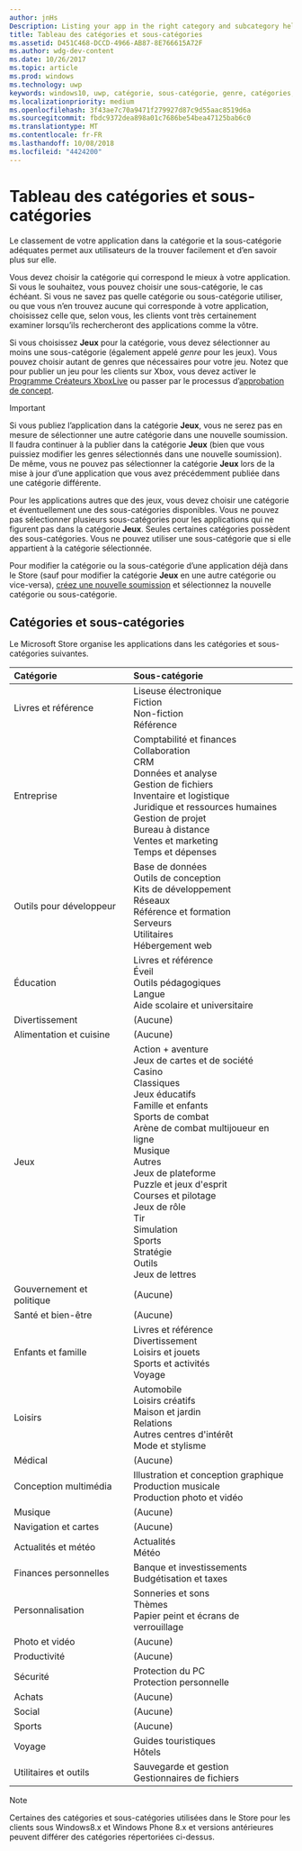 ```yaml
---
author: jnHs
Description: Listing your app in the right category and subcategory helps customers find your app and understand more about it.
title: Tableau des catégories et sous-catégories
ms.assetid: D451C468-DCCD-4966-AB87-8E766615A72F
ms.author: wdg-dev-content
ms.date: 10/26/2017
ms.topic: article
ms.prod: windows
ms.technology: uwp
keywords: windows10, uwp, catégorie, sous-catégorie, genre, catégories, genres
ms.localizationpriority: medium
ms.openlocfilehash: 3f43ae7c70a9471f279927d87c9d55aac8519d6a
ms.sourcegitcommit: fbdc9372dea898a01c7686be54bea47125bab6c0
ms.translationtype: MT
ms.contentlocale: fr-FR
ms.lasthandoff: 10/08/2018
ms.locfileid: "4424200"
---
```

# <a name="category-and-subcategory-table"></a>Tableau des catégories et sous-catégories


Le classement de votre application dans la catégorie et la sous-catégorie adéquates permet aux utilisateurs de la trouver facilement et d’en savoir plus sur elle.

Vous devez choisir la catégorie qui correspond le mieux à votre application. Si vous le souhaitez, vous pouvez choisir une sous-catégorie, le cas échéant. Si vous ne savez pas quelle catégorie ou sous-catégorie utiliser, ou que vous n’en trouvez aucune qui corresponde à votre application, choisissez celle que, selon vous, les clients vont très certainement examiner lorsqu’ils rechercheront des applications comme la vôtre.

Si vous choisissez **Jeux** pour la catégorie, vous devez sélectionner au moins une sous-catégorie (également appelé *genre* pour les jeux). Vous pouvez choisir autant de genres que nécessaires pour votre jeu. Notez que pour publier un jeu pour les clients sur Xbox, vous devez activer le [Programme Créateurs XboxLive](../xbox-live/get-started-with-creators/get-started-with-xbox-live-creators.md) ou passer par le processus d’[approbation de concept](../gaming/concept-approval.md). 

> [!IMPORTANT] 
> Si vous publiez l’application dans la catégorie **Jeux**, vous ne serez pas en mesure de sélectionner une autre catégorie dans une nouvelle soumission. Il faudra continuer à la publier dans la catégorie **Jeux** (bien que vous puissiez modifier les genres sélectionnés dans une nouvelle soumission). De même, vous ne pouvez pas sélectionner la catégorie **Jeux** lors de la mise à jour d’une application que vous avez précédemment publiée dans une catégorie différente.

Pour les applications autres que des jeux, vous devez choisir une catégorie et éventuellement une des sous-catégories disponibles. Vous ne pouvez pas sélectionner plusieurs sous-catégories pour les applications qui ne figurent pas dans la catégorie **Jeux**. Seules certaines catégories possèdent des sous-catégories. Vous ne pouvez utiliser une sous-catégorie que si elle appartient à la catégorie sélectionnée.

Pour modifier la catégorie ou la sous-catégorie d’une application déjà dans le Store (sauf pour modifier la catégorie **Jeux** en une autre catégorie ou vice-versa), [créez une nouvelle soumission](app-submissions.md) et sélectionnez la nouvelle catégorie ou sous-catégorie.

## <a name="categories-and-subcategories"></a>Catégories et sous-catégories

Le Microsoft Store organise les applications dans les catégories et sous-catégories suivantes.

<table>
    <thead>
    <tr class="header">
    <th align="left">Catégorie</th>
    <th align="left">Sous-catégorie</th>
    </tr>
    </thead>
    <tbody>
<tr>
    <td>Livres et référence</td>
    <td>Liseuse électronique <br> Fiction <br> Non-fiction <br> Référence</td>
  </tr>
  <tr>
    <td>Entreprise</td>
    <td>Comptabilité et finances <br> Collaboration <br> CRM <br> Données et analyse <br> Gestion de fichiers <br> Inventaire et logistique <br> Juridique et ressources humaines <br> Gestion de projet <br> Bureau à distance <br> Ventes et marketing <br> Temps et dépenses</td>
  </tr>
  <tr>
    <td>Outils pour développeur</td>
    <td>Base de données <br> Outils de conception <br> Kits de développement <br> Réseaux <br> Référence et formation <br> Serveurs <br> Utilitaires <br> Hébergement web</td>
  </tr>
  <tr>
    <td>Éducation</td>
    <td>Livres et référence <br> Éveil <br> Outils pédagogiques <br> Langue <br> Aide scolaire et universitaire</td>
  </tr>
  <tr>
    <td>Divertissement</td>
    <td>(Aucune)</td>
  </tr>
  <tr>
    <td>Alimentation et cuisine</td>
    <td>(Aucune)</td>
  </tr>
  <tr>
    <td>Jeux</td>
    <td>Action + aventure <br> Jeux de cartes et de société <br> Casino <br> Classiques <br> Jeux éducatifs <br> Famille et enfants <br> Sports de combat <br> Arène de combat multijoueur en ligne <br> Musique <br> Autres <br> Jeux de plateforme <br> Puzzle et jeux d'esprit <br> Courses et pilotage <br> Jeux de rôle <br> Tir <br> Simulation <br> Sports <br> Stratégie <br> Outils <br> Jeux de lettres</td>
  </tr>
  <tr>
    <td>Gouvernement et politique</td>
    <td>(Aucune)</td>
  </tr>
  <tr>
    <td>Santé et bien-être</td>
    <td>(Aucune)</td>
  </tr>
  <tr>
    <td>Enfants et famille</td>
    <td>Livres et référence <br> Divertissement <br> Loisirs et jouets <br> Sports et activités <br> Voyage</td>
  </tr>
  <tr>
    <td>Loisirs</td>
    <td>Automobile <br> Loisirs créatifs <br> Maison et jardin <br> Relations <br> Autres centres d'intérêt <br> Mode et stylisme</td>
  </tr>
  <tr>
    <td>Médical</td>
    <td>(Aucune)</td>
  </tr>
  <tr>
    <td>Conception multimédia</td>
    <td>Illustration et conception graphique <br> Production musicale <br> Production photo et vidéo</td>
  </tr>
  <tr>
    <td>Musique</td>
    <td>(Aucune)</td>
  </tr>
  <tr>
    <td>Navigation et cartes</td>
    <td>(Aucune)</td>
  </tr>
  <tr>
    <td>Actualités et météo</td>
    <td>Actualités <br> Météo</td>
  </tr>
  <tr>
    <td>Finances personnelles</td>
    <td>Banque et investissements <br> Budgétisation et taxes</td>
  </tr>
  <tr>
    <td>Personnalisation</td>
    <td>Sonneries et sons <br> Thèmes <br> Papier peint et écrans de verrouillage</td>
  </tr>
  <tr>
    <td>Photo et vidéo</td>
    <td>(Aucune)</td>
  </tr>
  <tr>
    <td>Productivité</td>
    <td>(Aucune)</td>
  </tr>
  <tr>
    <td>Sécurité</td>
    <td>Protection du PC <br> Protection personnelle</td>
  </tr>
  <tr>
    <td>Achats</td>
    <td>(Aucune)</td>
  </tr>
  <tr>
    <td>Social</td>
    <td>(Aucune)</td>
  </tr>
  <tr>
    <td>Sports</td>
    <td>(Aucune)</td>
  </tr>
  <tr>
    <td>Voyage</td>
    <td>Guides touristiques <br>Hôtels</td>
  </tr>
  <tr>
    <td>Utilitaires et outils</td>
    <td>Sauvegarde et gestion <br> Gestionnaires de fichiers</td>
  </tr>
</tbody>
</table>


<!--
| Category                    | Subcategory                                       |
|-----------------------------|---------------------------------------------------|
| Books + reference           | E-reader <br> Fiction <br> Nonfiction <br> Reference |
| Business                    | Accounting + finance <br> Collaboration <br> CRM <br> Data + analytics <br> File management <br> Inventory + logistics <br> Legal + HR <br> Project management <br> Remote desktop <br> Sales + marketing <br> Time + expenses |
| Developer tools             | Database <br> Design tools <br> Development kits <br> Networking <br> Reference + training <br> Servers <br> Utilities <br> Web hosting |
| Education                   | Books + reference <br> Early learning <br> Instructional tools <br> Language <br> Study aids |
| Entertainment               | (None)                                            |
| Food + dining               | (None)                                            |
| Games                       | Action + adventure <br> Card + board <br> Casino <br> Classics <br> Educational <br> Family + kids <br> Fighting <br> Multi-Player Online Battle Arena <br> Music <br> Other <br> Platformer <br> Puzzle + trivia <br> Racing + flying <br> Role playing <br> Shooter <br> Simulation <br> Sports <br> Strategy <br> Tools <br> Word |
| Government + politics       | (None)                                            |
| Health + fitness            | (None)                                            |
| Kids + family               | Books + reference <br> Entertainment <br> Hobbies + toys <br> Sports + activities <br> Travel |
| Lifestyle                   | Automotive <br> DIY <br> Home + garden <br> Relationships <br> Special interest <br> Style + fashion |
| Medical                     | (None)                                            |
| Multimedia design           | Illustration + graphic design <br> Music production <br> Photo + video production |
| Music                       | (None)                                            |
| Navigation + maps           | (None)                                            |
| News + weather              | News <br> Weather                                 |
| Personal finance            | Banking + investments <br> Budgeting + taxes      |
| Personalization             | Ringtones + sounds <br> Themes <br> Wallpaper + lock screens |
| Photo + video               | (None)                                            |
| Productivity                | (None)                                            |
| Security                    | PC protection <br> Personal security              |
| Shopping                    | (None)                                            |
| Social                      | (None)                                            |
| Sports                      | (None)                                            |
| Travel                      | City guides <br> Hotels                           |
| Utilities + tools           | Backup + manage <br> File managers                |
-->

> [!NOTE] 
> Certaines des catégories et sous-catégories utilisées dans le Store pour les clients sous Windows8.x et Windows Phone 8.x et versions antérieures peuvent différer des catégories répertoriées ci-dessus. 

